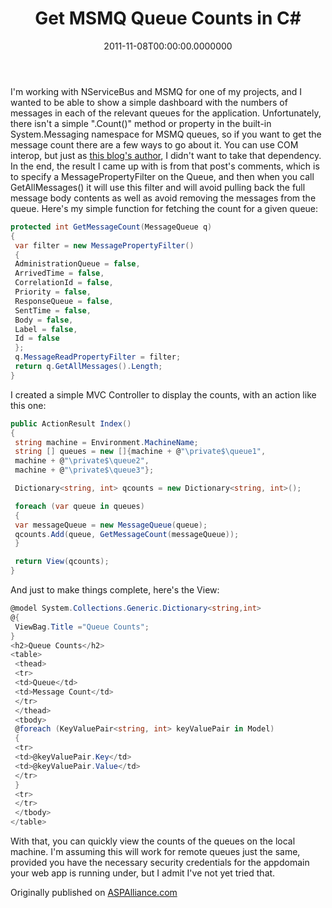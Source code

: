 ﻿---
title: Get MSMQ Queue Counts in C#
date: "2011-11-08T00:00:00.0000000"
description: This article demonstrates a simple way to quickly retrieve the length of MSMQ queues from an ASP.NET MVC application using C#.
featuredImage: /img/msmq-queue-counts.png
---

I'm working with NServiceBus and MSMQ for one of my projects, and I wanted to be able to show a simple dashboard with the numbers of messages in each of the relevant queues for the application. Unfortunately, there isn't a simple ".Count()" method or property in the built-in System.Messaging namespace for MSMQ queues, so if you want to get the message count there are a few ways to go about it. You can use COM interop, but just as [this blog's author](http://jopinblog.wordpress.com/2008/03/12/counting-messages-in-an-msmq-messagequeue-from-c/), I didn't want to take that dependency. In the end, the result I came up with is from that post's comments, which is to specify a MessagePropertyFilter on the Queue, and then when you call GetAllMessages() it will use this filter and will avoid pulling back the full message body contents as well as avoid removing the messages from the queue. Here's my simple function for fetching the count for a given queue:

```csharp
protected int GetMessageCount(MessageQueue q)
{
 var filter = new MessagePropertyFilter()
 {
 AdministrationQueue = false,
 ArrivedTime = false,
 CorrelationId = false,
 Priority = false,
 ResponseQueue = false,
 SentTime = false,
 Body = false,
 Label = false,
 Id = false
 };
 q.MessageReadPropertyFilter = filter;
 return q.GetAllMessages().Length;
}
```

I created a simple MVC Controller to display the counts, with an action like this one:

```csharp
public ActionResult Index()
{
 string machine = Environment.MachineName;
 string [] queues = new []{machine + @"\private$\queue1",
 machine + @"\private$\queue2",
 machine + @"\private$\queue3"};

 Dictionary<string, int> qcounts = new Dictionary<string, int>();

 foreach (var queue in queues)
 {
 var messageQueue = new MessageQueue(queue);
 qcounts.Add(queue, GetMessageCount(messageQueue));
 }

 return View(qcounts);
}
```

And just to make things complete, here's the View:

```csharp
@model System.Collections.Generic.Dictionary<string,int>
@{
 ViewBag.Title ="Queue Counts";
}
<h2>Queue Counts</h2>
<table>
 <thead>
 <tr>
 <td>Queue</td>
 <td>Message Count</td>
 </tr>
 </thead>
 <tbody>
 @foreach (KeyValuePair<string, int> keyValuePair in Model)
 {
 <tr>
 <td>@keyValuePair.Key</td>
 <td>@keyValuePair.Value</td>
 </tr>
 }
 <tr>
 </tr>
 </tbody>
</table>
```

With that, you can quickly view the counts of the queues on the local machine. I'm assuming this will work for remote queues just the same, provided you have the necessary security credentials for the appdomain your web app is running under, but I admit I've not yet tried that.

Originally published on [ASPAlliance.com](http://aspalliance.com/2086_Get_MSMQ_Queue_Counts_in_C)

